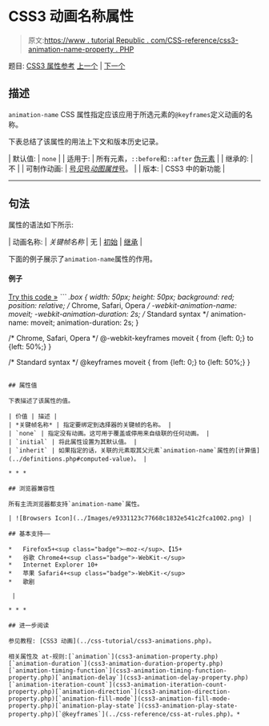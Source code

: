 # CSS3 动画名称属性

> 原文:[https://www . tutorial Republic . com/CSS-reference/css3-animation-name-property . PHP](https://www.tutorialrepublic.com/css-reference/css3-animation-name-property.php)

题目: [CSS3 属性参考](css3-properties.php) [上一个](css3-animation-iteration-count-property.php) | [下一个](css3-animation-play-state-property.php)

## 描述

`animation-name` CSS 属性指定应该应用于所选元素的`@keyframes`定义动画的名称。

下表总结了该属性的用法上下文和版本历史记录。

| 默认值: | `none` |
| 适用于: | 所有元素，`::before`和`::after` [伪元素](../css-tutorial/css-pseudo-elements.php#pseudo-elements) |
| 继承的: | 不 |
| 可制作动画: | [号*见*号*动图属性*号](css-animatable-properties.php)。 |
| 版本: | CSS3 中的新功能 |

* * *

## 句法

属性的语法如下所示:

| 动画名称: | *关键帧名称* &#124; 无 &#124; [初始](../definitions.php#initial) &#124; [继承](../definitions.php#inherit) |

下面的例子展示了`animation-name`属性的作用。

#### 例子

[Try this code »](../codelab.php?topic=css3&file=animation-name-property "Try this code using online Editor") *```
.box {
    width: 50px;
    height: 50px;
    background: red;
    position: relative;
    /* Chrome, Safari, Opera */
    -webkit-animation-name: moveit;
    -webkit-animation-duration: 2s;
    /* Standard syntax */
    animation-name: moveit;
    animation-duration: 2s;
}

/* Chrome, Safari, Opera */
@-webkit-keyframes moveit {
    from {left: 0;}
    to {left: 50%;}
}

/* Standard syntax */
@keyframes moveit {
    from {left: 0;}
    to {left: 50%;}
}
```*  ** * *

## 属性值

下表描述了该属性的值。

| 价值 | 描述 |
| *关键帧名称* | 指定要绑定到选择器的关键帧的名称。 |
| `none` | 指定没有动画。这可用于覆盖或停用来自级联的任何动画。 |
| `initial` | 将此属性设置为其默认值。 |
| `inherit` | 如果指定的话，关联的元素取其父元素`animation-name`属性的[计算值](../definitions.php#computed-value)。 |

* * *

## 浏览器兼容性

所有主流浏览器都支持`animation-name`属性。

| ![Browsers Icon](../Images/e9331123c77668c1832e541c2fca1002.png) | 

## 基本支持——

*   Firefox5+<sup class="badge">—moz-</sup>、【15+
*   谷歌 Chrome4+<sup class="badge">-WebKit-</sup>
*   Internet Explorer 10+
*   苹果 Safari4+<sup class="badge">-WebKit-</sup>
*   歌剧

 |

* * *

## 进一步阅读

参见教程: [CSS3 动画](../css-tutorial/css3-animations.php)。

相关属性及 at-规则:[`animation`](css3-animation-property.php)[`animation-duration`](css3-animation-duration-property.php)[`animation-timing-function`](css3-animation-timing-function-property.php)[`animation-delay`](css3-animation-delay-property.php)[`animation-iteration-count`](css3-animation-iteration-count-property.php)[`animation-direction`](css3-animation-direction-property.php)[`animation-fill-mode`](css3-animation-fill-mode-property.php)[`animation-play-state`](css3-animation-play-state-property.php)[`@keyframes`](../css-reference/css-at-rules.php)。*